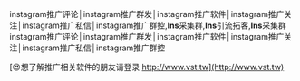 instagram推广评论│instagram推广群发│instagram推广软件│instagram推广关注│instagram推广私信│instagram推广群控,**Ins**采集群,**Ins**引流拓客,**Ins**采集群
instagram推广评论│instagram推广群发│instagram推广软件│instagram推广关注│instagram推广私信│instagram推广群控

[😍想了解推广相关软件的朋友请登录 http://www.vst.tw](http://www.vst.tw)



